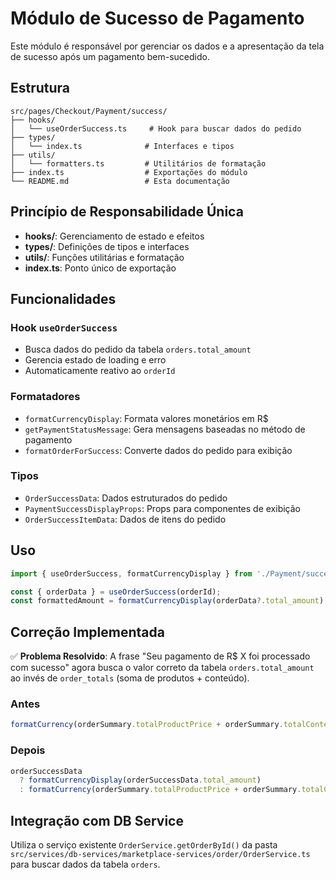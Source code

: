 # Módulo de Sucesso de Pagamento

Este módulo é responsável por gerenciar os dados e a apresentação da tela de sucesso após um pagamento bem-sucedido.

## Estrutura

```
src/pages/Checkout/Payment/success/
├── hooks/
│   └── useOrderSuccess.ts     # Hook para buscar dados do pedido
├── types/
│   └── index.ts              # Interfaces e tipos
├── utils/
│   └── formatters.ts         # Utilitários de formatação
├── index.ts                  # Exportações do módulo
└── README.md                 # Esta documentação
```

## Princípio de Responsabilidade Única

- **hooks/**: Gerenciamento de estado e efeitos
- **types/**: Definições de tipos e interfaces
- **utils/**: Funções utilitárias e formatação
- **index.ts**: Ponto único de exportação

## Funcionalidades

### Hook `useOrderSuccess`
- Busca dados do pedido da tabela `orders.total_amount`
- Gerencia estado de loading e erro
- Automaticamente reativo ao `orderId`

### Formatadores
- `formatCurrencyDisplay`: Formata valores monetários em R$
- `getPaymentStatusMessage`: Gera mensagens baseadas no método de pagamento
- `formatOrderForSuccess`: Converte dados do pedido para exibição

### Tipos
- `OrderSuccessData`: Dados estruturados do pedido
- `PaymentSuccessDisplayProps`: Props para componentes de exibição
- `OrderSuccessItemData`: Dados de itens do pedido

## Uso

```typescript
import { useOrderSuccess, formatCurrencyDisplay } from './Payment/success';

const { orderData } = useOrderSuccess(orderId);
const formattedAmount = formatCurrencyDisplay(orderData?.total_amount);
```

## Correção Implementada

✅ **Problema Resolvido**: A frase "Seu pagamento de R$ X foi processado com sucesso" agora busca o valor correto da tabela `orders.total_amount` ao invés de `order_totals` (soma de produtos + conteúdo).

### Antes
```typescript
formatCurrency(orderSummary.totalProductPrice + orderSummary.totalContentPrice)
```

### Depois
```typescript
orderSuccessData 
  ? formatCurrencyDisplay(orderSuccessData.total_amount)
  : formatCurrency(orderSummary.totalProductPrice + orderSummary.totalContentPrice)
```

## Integração com DB Service

Utiliza o serviço existente `OrderService.getOrderById()` da pasta `src/services/db-services/marketplace-services/order/OrderService.ts` para buscar dados da tabela `orders`.
